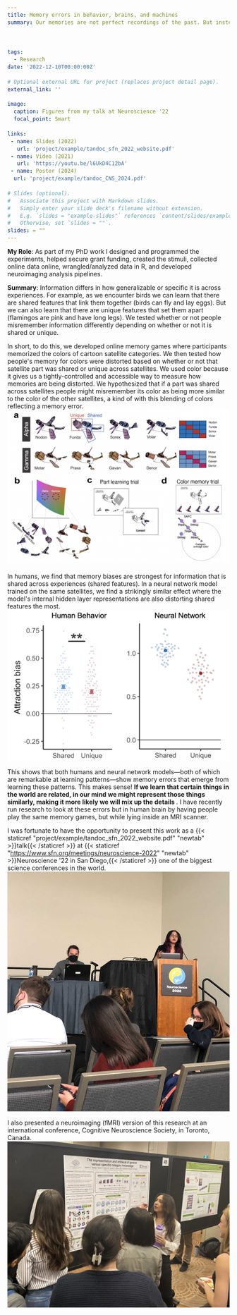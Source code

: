```yaml
---
title: Memory errors in behavior, brains, and machines
summary: Our memories are not perfect recordings of the past. But instead are prone to error, misinformation, and bias. As part of my PhD, I have been identifying what memories are most susceptible to such errors. By combining behavioral experiments, fMRI, and neural networks, we show that <strong>similar memory errors exist in both humans and machines.</strong> We also find that these biases are not random mistakes, but are a product of an optimal learning system.



tags:
  - Research
date: '2022-12-10T00:00:00Z'

# Optional external URL for project (replaces project detail page).
external_link: ''

image:
  caption: Figures from my talk at Neuroscience '22
  focal_point: Smart

links:
 - name: Slides (2022)
   url: 'project/example/tandoc_sfn_2022_website.pdf'
 - name: Video (2021)
   url: 'https://youtu.be/l6UkD4C12bA'
 - name: Poster (2024)
  url: 'project/example/tandoc_CNS_2024.pdf'

# Slides (optional).
#   Associate this project with Markdown slides.
#   Simply enter your slide deck's filename without extension.
#   E.g. `slides = "example-slides"` references `content/slides/example-slides.md`.
#   Otherwise, set `slides = ""`.
slides: = ""
---
```

<strong> My Role</strong>: As part of my PhD work I designed and programmed the experiments, helped secure grant funding, created the stimuli, collected online data online, wrangled/analyzed data in R, and developed neuroimaging analysis pipelines.

<strong> Summary</strong>: Information differs in how generalizable or specific it is across experiences. For example, as we encounter birds we can learn that there are shared features that link them together (birds can fly and lay eggs). But we can also learn that there are unique features that set them apart (flamingos are pink and have long legs). We tested whether or not people misremember information differently depending on whether or not it is shared or unique.

In short, to do this, we developed online memory games where participants memorized the colors of cartoon satellite categories. We then tested how people's memory for colors were distorted based on whether or not that satellite part was shared or unique across satellites. We used color because it gives us a tightly-controlled and accessible way to measure how memories are being distorted. We hypothesized that if a part was shared across satellites people might misremember its color as being more similar to the color of the other satellites, a kind of with this blending of colors reflecting a memory error.
![Memory game visualization](memorygame.png)

In humans, we find that memory biases are strongest for information that is shared across experiences (shared features). In a neural network model trained on the same satellites, we find a strikingly similar effect where the model's internal hidden layer representations are also distorting shared features the most.
![Main finding](finding.png)

This shows that both humans and neural network models—both of which are remarkable at learning patterns—show memory errors that emerge from learning these patterns. This makes sense! <strong> If we learn that certain things in the world are related, in our mind we might represent those things similarly, making it more likely we will mix up the details </strong>. I have recently run research to look at these errors but in human brain by having people play the same memory games, but while lying inside an MRI scanner.

I was fortunate to have the opportunity to present this work as a {{< staticref "project/example/tandoc_sfn_2022_website.pdf" "newtab" >}}talk{{< /staticref >}} at {{< staticref "https://www.sfn.org/meetings/neuroscience-2022" "newtab" >}}Neuroscience '22 in San Diego,{{< /staticref >}} one of the biggest science conferences in the world.
![SfN 2022 Talk](sfntalk.jpg)

I also presented a neuroimaging (fMRI) version of this research at an international conference, Cognitive Neuroscience Society, in Toronto, Canada.
![CNS 2024 poster](cns_poster.jpg)


